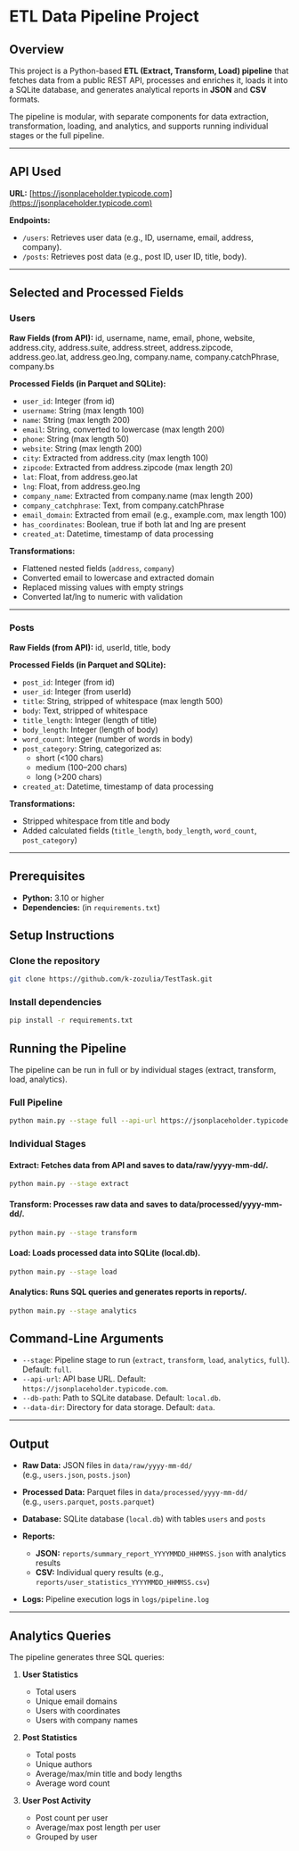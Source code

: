 # ETL Data Pipeline Project

## Overview
This project is a Python-based **ETL (Extract, Transform, Load) pipeline** that fetches data from a public REST API, processes and enriches it, loads it into a SQLite database, and generates analytical reports in **JSON** and **CSV** formats.  

The pipeline is modular, with separate components for data extraction, transformation, loading, and analytics, and supports running individual stages or the full pipeline.

---

## API Used
**URL:** [https://jsonplaceholder.typicode.com](https://jsonplaceholder.typicode.com)

**Endpoints:**
- `/users`: Retrieves user data (e.g., ID, username, email, address, company).
- `/posts`: Retrieves post data (e.g., post ID, user ID, title, body).

---

## Selected and Processed Fields

### Users
**Raw Fields (from API):**
id, username, name, email, phone, website, address.city, address.suite, address.street, address.zipcode, address.geo.lat, address.geo.lng,
company.name, company.catchPhrase, company.bs

**Processed Fields (in Parquet and SQLite):**
- `user_id`: Integer (from id)  
- `username`: String (max length 100)  
- `name`: String (max length 200)  
- `email`: String, converted to lowercase (max length 200)  
- `phone`: String (max length 50)  
- `website`: String (max length 200)  
- `city`: Extracted from address.city (max length 100)  
- `zipcode`: Extracted from address.zipcode (max length 20)  
- `lat`: Float, from address.geo.lat  
- `lng`: Float, from address.geo.lng  
- `company_name`: Extracted from company.name (max length 200)  
- `company_catchphrase`: Text, from company.catchPhrase  
- `email_domain`: Extracted from email (e.g., example.com, max length 100)  
- `has_coordinates`: Boolean, true if both lat and lng are present  
- `created_at`: Datetime, timestamp of data processing  

**Transformations:**
- Flattened nested fields (`address`, `company`)  
- Converted email to lowercase and extracted domain  
- Replaced missing values with empty strings  
- Converted lat/lng to numeric with validation  

---

### Posts
**Raw Fields (from API):**
id, userId, title, body

**Processed Fields (in Parquet and SQLite):**
- `post_id`: Integer (from id)  
- `user_id`: Integer (from userId)  
- `title`: String, stripped of whitespace (max length 500)  
- `body`: Text, stripped of whitespace  
- `title_length`: Integer (length of title)  
- `body_length`: Integer (length of body)  
- `word_count`: Integer (number of words in body)  
- `post_category`: String, categorized as:
  - short (<100 chars)  
  - medium (100–200 chars)  
  - long (>200 chars)  
- `created_at`: Datetime, timestamp of data processing  

**Transformations:**
- Stripped whitespace from title and body  
- Added calculated fields (`title_length`, `body_length`, `word_count`, `post_category`)  


---

## Prerequisites
- **Python:** 3.10 or higher  
- **Dependencies:** (in `requirements.txt`)


## Setup Instructions

### Clone the repository
```bash
git clone https://github.com/k-zozulia/TestTask.git
```

### Install dependencies
```bash
pip install -r requirements.txt
```

## Running the Pipeline

The pipeline can be run in full or by individual stages (extract, transform, load, analytics).

### Full Pipeline
```bash
python main.py --stage full --api-url https://jsonplaceholder.typicode.com --db-path local.db --data-dir data
```
### Individual Stages

#### Extract: Fetches data from API and saves to data/raw/yyyy-mm-dd/.

```bash
python main.py --stage extract
```

#### Transform: Processes raw data and saves to data/processed/yyyy-mm-dd/.

```bash
python main.py --stage transform
```

#### Load: Loads processed data into SQLite (local.db).

```bash
python main.py --stage load
```

#### Analytics: Runs SQL queries and generates reports in reports/.
```bash
python main.py --stage analytics
```

## Command-Line Arguments

- `--stage`: Pipeline stage to run (`extract`, `transform`, `load`, `analytics`, `full`). Default: `full`.  
- `--api-url`: API base URL. Default: `https://jsonplaceholder.typicode.com`.  
- `--db-path`: Path to SQLite database. Default: `local.db`.  
- `--data-dir`: Directory for data storage. Default: `data`.

---
## Output

- **Raw Data:** JSON files in `data/raw/yyyy-mm-dd/`  
  (e.g., `users.json`, `posts.json`)  

- **Processed Data:** Parquet files in `data/processed/yyyy-mm-dd/`  
  (e.g., `users.parquet`, `posts.parquet`)  

- **Database:** SQLite database (`local.db`) with tables `users` and `posts`  

- **Reports:**
  - **JSON:** `reports/summary_report_YYYYMMDD_HHMMSS.json` with analytics results  
  - **CSV:** Individual query results (e.g., `reports/user_statistics_YYYYMMDD_HHMMSS.csv`)  

- **Logs:** Pipeline execution logs in `logs/pipeline.log`  

---

## Analytics Queries
The pipeline generates three SQL queries:

1. **User Statistics**
   - Total users  
   - Unique email domains  
   - Users with coordinates  
   - Users with company names  

2. **Post Statistics**
   - Total posts  
   - Unique authors  
   - Average/max/min title and body lengths  
   - Average word count  

3. **User Post Activity**
   - Post count per user  
   - Average/max post length per user  
   - Grouped by user  

